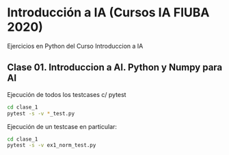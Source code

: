 # Introducción a IA (Cursos IA FIUBA 2020)

Ejercicios en Python del Curso Introduccion a IA

## Clase 01. Introduccion a AI. Python y Numpy para AI

Ejecución de todos los testcases c/ pytest

~~~bash
cd clase_1
pytest -s -v *_test.py
~~~

Ejecución de un testcase en particular:

~~~bash
cd clase_1
pytest -s -v ex1_norm_test.py
~~~